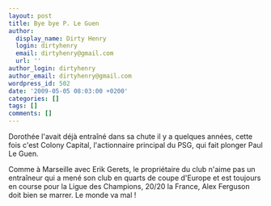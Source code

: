 ```yaml
---
layout: post
title: Bye bye P. Le Guen
author:
  display_name: Dirty Henry
  login: dirtyhenry
  email: dirtyhenry@gmail.com
  url: ''
author_login: dirtyhenry
author_email: dirtyhenry@gmail.com
wordpress_id: 502
date: '2009-05-05 08:03:00 +0200'
categories: []
tags: []
comments: []
---
```

Dorothée l'avait déjà entraîné dans sa chute il y a quelques années, cette fois c'est Colony Capital, l'actionnaire principal du PSG, qui fait plonger Paul Le Guen. 

Comme à Marseille avec Erik Gerets, le propriétaire du club n'aime pas un entraîneur qui a mené son club en quarts de coupe d'Europe et est toujours en course pour la Ligue des Champions, 20/20 la France, Alex Ferguson doit bien se marrer. Le monde va mal !
